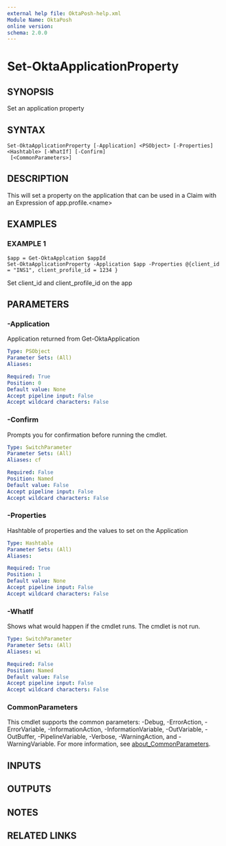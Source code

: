 ```yaml
---
external help file: OktaPosh-help.xml
Module Name: OktaPosh
online version:
schema: 2.0.0
---
```


# Set-OktaApplicationProperty

## SYNOPSIS
Set an application property

## SYNTAX

```
Set-OktaApplicationProperty [-Application] <PSObject> [-Properties] <Hashtable> [-WhatIf] [-Confirm]
 [<CommonParameters>]
```

## DESCRIPTION
This will set a property on the application that can be used in a Claim with an Expression of app.profile.\<name\>

## EXAMPLES

### EXAMPLE 1
```
$app = Get-OktaApplcation $appId
Set-OktaApplicationProperty -Application $app -Properties @{client_id = "INS1", client_profile_id = 1234 }
```

Set client_id and client_profile_id on the app

## PARAMETERS

### -Application
Application returned from Get-OktaApplication

```yaml
Type: PSObject
Parameter Sets: (All)
Aliases:

Required: True
Position: 0
Default value: None
Accept pipeline input: False
Accept wildcard characters: False
```

### -Confirm
Prompts you for confirmation before running the cmdlet.

```yaml
Type: SwitchParameter
Parameter Sets: (All)
Aliases: cf

Required: False
Position: Named
Default value: False
Accept pipeline input: False
Accept wildcard characters: False
```

### -Properties
Hashtable of properties and the values to set on the Application

```yaml
Type: Hashtable
Parameter Sets: (All)
Aliases:

Required: True
Position: 1
Default value: None
Accept pipeline input: False
Accept wildcard characters: False
```

### -WhatIf
Shows what would happen if the cmdlet runs.
The cmdlet is not run.

```yaml
Type: SwitchParameter
Parameter Sets: (All)
Aliases: wi

Required: False
Position: Named
Default value: False
Accept pipeline input: False
Accept wildcard characters: False
```

### CommonParameters
This cmdlet supports the common parameters: -Debug, -ErrorAction, -ErrorVariable, -InformationAction, -InformationVariable, -OutVariable, -OutBuffer, -PipelineVariable, -Verbose, -WarningAction, and -WarningVariable. For more information, see [about_CommonParameters](http://go.microsoft.com/fwlink/?LinkID=113216).

## INPUTS

## OUTPUTS

## NOTES

## RELATED LINKS
